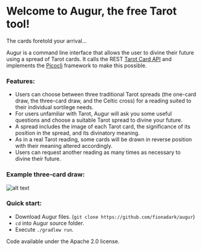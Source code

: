 # Welcome to Augur, the free Tarot tool!
The cards foretold your arrival...

Augur is a command line interface that allows the user to divine their future using a spread of Tarot cards. It calls the REST [Tarot Card API](https://tarotapi.dev/) and implements the [Picocli](https://picocli.info/) framework to make this possible.

### Features:
* Users can choose between three traditional Tarot spreads (the one-card draw, the three-card draw, and the Celtic cross) for a reading suited to their individual sortilege needs.
* For users unfamiliar with Tarot, Augur will ask you some useful questions and choose a suitable Tarot spread to divine your future.
* A spread includes the image of each Tarot card, the significance of its position in the spread, and its divinatory meaning.
* As in a real Tarot reading, some cards will be drawn in reverse position with their meaning altered accordingly.
* Users can request another reading as many times as necessary to divine their future.

### Example three-card draw:
![alt text](app/src/main/resources/images/AugurScreenshot.png)

### Quick start:
* Download Augur files. (`git clone https://github.com/fionadark/augur`)
* `cd` into Augur source folder.
* Execute `./gradlew run`.

Code available under the Apache 2.0 license.